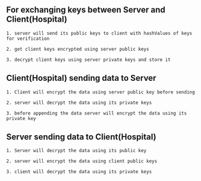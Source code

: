 ## For exchanging keys between Server and Client(Hospital)

	1. server will send its public keys to client with hashValues of keys for verification

	2. get client keys encrypted using server public keys

	3. decrypt client keys using server private keys and store it

## Client(Hospital) sending data to Server

	1. Client will encrypt the data using server public key before sending

	2. server will decrypt the data using its private keys

	3. before appending the data server will encrypt the data using its private key

## Server sending data to Client(Hospital)

	1. Server will decrypt the data using its public key

	2. server will encrypt the data using client public keys

	3. client will decrypt the data using its private keys

